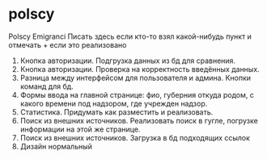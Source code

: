 # polscy
Polscy Emigranci
Писать здесь если кто-то взял какой-нибудь пункт и отмечать + если это реализовано

1. Кнопка авторизации. Подгрузка данных из бд для сравнения.
2. Кнопка авторизации. Проверка на корректность введённых данных.
3. Разница между интерфейсом для пользователя и админа. Кнопки команд для бд.
4. Формы ввода на главной странице: фио, губерния откуда родом, с какого времени под надзором, где учрежден надзор.
5. Статистика. Придумать как разместить и реализовать.
6. Поиск из внешних источников. Реализовать поиск в гугле, погрузке информации на этой же странице.
7. Поиск из внешних источников. Загрузка в бд подходящих ссылок
8. Дизайн нормальный
